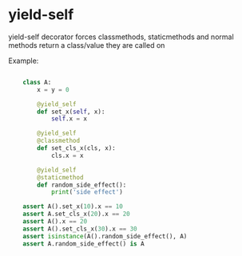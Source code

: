# yield-self
yield-self decorator forces classmethods, staticmethods and normal methods return a class/value they are called on 

Example:

```python

    class A:
        x = y = 0

        @yield_self
        def set_x(self, x):
            self.x = x

        @yield_self
        @classmethod
        def set_cls_x(cls, x):
            cls.x = x

        @yield_self
        @staticmethod
        def random_side_effect():
            print('side effect')

    assert A().set_x(10).x == 10
    assert A.set_cls_x(20).x == 20
    assert A().x == 20
    assert A().set_cls_x(30).x == 30
    assert isinstance(A().random_side_effect(), A)
    assert A.random_side_effect() is A

```